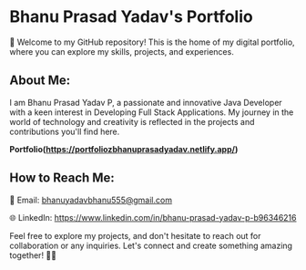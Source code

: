 # Bhanu Prasad Yadav's Portfolio

👋 Welcome to my GitHub repository! This is the home of my digital portfolio, where you can explore my skills, projects, and experiences.

## About Me:

I am Bhanu Prasad Yadav P, a passionate and innovative Java Developer with a keen interest in Developing Full Stack Applications. My journey in the world of technology and creativity is reflected in the projects and contributions you'll find here.

 **Portfolio(https://portfoliozbhanuprasadyadav.netlify.app/)** 

## How to Reach Me:

📧 Email: bhanuyadavbhanu555@gmail.com

🌐 LinkedIn: https://www.linkedin.com/in/bhanu-prasad-yadav-p-b96346216



Feel free to explore my projects, and don't hesitate to reach out for collaboration or any inquiries. Let's connect and create something amazing together! 🚀✨
